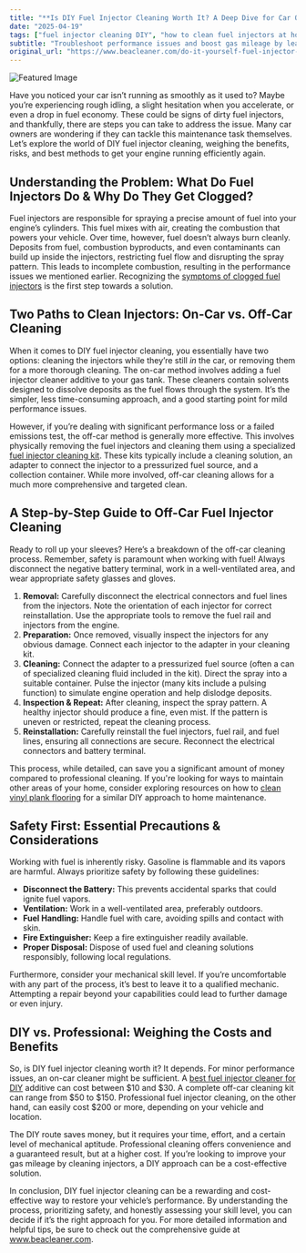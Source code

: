 ```yaml
---
title: "**Is DIY Fuel Injector Cleaning Worth It? A Deep Dive for Car Owners**"
date: "2025-04-19"
tags: ["fuel injector cleaning DIY", "how to clean fuel injectors at home", "symptoms of clogged fuel injectors", "improve gas mileage cleaning injectors", "fuel injector cleaning kit review"]
subtitle: "Troubleshoot performance issues and boost gas mileage by learning when and how to clean your fuel injectors at home – and when to call a pro."
original_url: "https://www.beacleaner.com/do-it-yourself-fuel-injector-cleaning"
---
```




![Featured Image](https://res.cloudinary.com/dnm0udlvz/image/upload/v1745046156/article_image_1_esei03.jpg)

Have you noticed your car isn’t running as smoothly as it used to? Maybe you’re experiencing rough idling, a slight hesitation when you accelerate, or even a drop in fuel economy. These could be signs of dirty fuel injectors, and thankfully, there are steps you can take to address the issue. Many car owners are wondering if they can tackle this maintenance task themselves. Let’s explore the world of DIY fuel injector cleaning, weighing the benefits, risks, and best methods to get your engine running efficiently again. 

## Understanding the Problem: What Do Fuel Injectors Do & Why Do They Get Clogged?

Fuel injectors are responsible for spraying a precise amount of fuel into your engine’s cylinders. This fuel mixes with air, creating the combustion that powers your vehicle. Over time, however, fuel doesn’t always burn cleanly. Deposits from fuel, combustion byproducts, and even contaminants can build up inside the injectors, restricting fuel flow and disrupting the spray pattern. This leads to incomplete combustion, resulting in the performance issues we mentioned earlier. Recognizing the [symptoms of clogged fuel injectors](https://www.beacleaner.com/do-it-yourself-fuel-injector-cleaning) is the first step towards a solution.

## Two Paths to Clean Injectors: On-Car vs. Off-Car Cleaning

When it comes to DIY fuel injector cleaning, you essentially have two options: cleaning the injectors while they’re still *in* the car, or removing them for a more thorough cleaning. The on-car method involves adding a fuel injector cleaner additive to your gas tank. These cleaners contain solvents designed to dissolve deposits as the fuel flows through the system. It’s the simpler, less time-consuming approach, and a good starting point for mild performance issues. 

However, if you’re dealing with significant performance loss or a failed emissions test, the off-car method is generally more effective. This involves physically removing the fuel injectors and cleaning them using a specialized [fuel injector cleaning kit](https://www.beacleaner.com/do-it-yourself-fuel-injector-cleaning). These kits typically include a cleaning solution, an adapter to connect the injector to a pressurized fuel source, and a collection container. While more involved, off-car cleaning allows for a much more comprehensive and targeted clean.

## A Step-by-Step Guide to Off-Car Fuel Injector Cleaning

Ready to roll up your sleeves? Here’s a breakdown of the off-car cleaning process. Remember, safety is paramount when working with fuel! Always disconnect the negative battery terminal, work in a well-ventilated area, and wear appropriate safety glasses and gloves.

1. **Removal:** Carefully disconnect the electrical connectors and fuel lines from the injectors. Note the orientation of each injector for correct reinstallation. Use the appropriate tools to remove the fuel rail and injectors from the engine.
2. **Preparation:** Once removed, visually inspect the injectors for any obvious damage. Connect each injector to the adapter in your cleaning kit.
3. **Cleaning:** Connect the adapter to a pressurized fuel source (often a can of specialized cleaning fluid included in the kit).  Direct the spray into a suitable container. Pulse the injector (many kits include a pulsing function) to simulate engine operation and help dislodge deposits.
4. **Inspection & Repeat:** After cleaning, inspect the spray pattern. A healthy injector should produce a fine, even mist. If the pattern is uneven or restricted, repeat the cleaning process.
5. **Reinstallation:** Carefully reinstall the fuel injectors, fuel rail, and fuel lines, ensuring all connections are secure. Reconnect the electrical connectors and battery terminal.

This process, while detailed, can save you a significant amount of money compared to professional cleaning.  If you're looking for ways to maintain other areas of your home, consider exploring resources on how to [clean vinyl plank flooring](https://beacleaner.com/how-to-clean-vinyl-plank-flooring/) for a similar DIY approach to home maintenance.

## Safety First: Essential Precautions & Considerations

Working with fuel is inherently risky. Gasoline is flammable and its vapors are harmful. Always prioritize safety by following these guidelines:

* **Disconnect the Battery:** This prevents accidental sparks that could ignite fuel vapors.
* **Ventilation:** Work in a well-ventilated area, preferably outdoors.
* **Fuel Handling:** Handle fuel with care, avoiding spills and contact with skin.
* **Fire Extinguisher:** Keep a fire extinguisher readily available.
* **Proper Disposal:** Dispose of used fuel and cleaning solutions responsibly, following local regulations.

Furthermore, consider your mechanical skill level. If you’re uncomfortable with any part of the process, it’s best to leave it to a qualified mechanic.  Attempting a repair beyond your capabilities could lead to further damage or even injury.



## DIY vs. Professional: Weighing the Costs and Benefits

So, is DIY fuel injector cleaning worth it? It depends. For minor performance issues, an on-car cleaner might be sufficient.  A [best fuel injector cleaner for DIY](https://www.beacleaner.com/do-it-yourself-fuel-injector-cleaning) additive can cost between $10 and $30. A complete off-car cleaning kit can range from $50 to $150. Professional fuel injector cleaning, on the other hand, can easily cost $200 or more, depending on your vehicle and location. 

The DIY route saves money, but it requires your time, effort, and a certain level of mechanical aptitude. Professional cleaning offers convenience and a guaranteed result, but at a higher cost.  If you’re looking to improve your gas mileage by cleaning injectors, a DIY approach can be a cost-effective solution.  



In conclusion, DIY fuel injector cleaning can be a rewarding and cost-effective way to restore your vehicle’s performance. By understanding the process, prioritizing safety, and honestly assessing your skill level, you can decide if it’s the right approach for you. For more detailed information and helpful tips, be sure to check out the comprehensive guide at www.beacleaner.com.